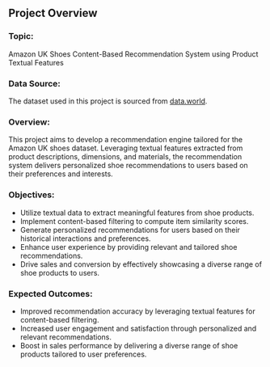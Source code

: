 ## Project Overview

### Topic:
Amazon UK Shoes Content-Based Recommendation System using Product Textual Features

### Data Source:
The dataset used in this project is sourced from [data.world](https://data.world/crawlfeeds/amazon-uk-shoes-dataset).

### Overview:
This project aims to develop a recommendation engine tailored for the Amazon UK shoes dataset. Leveraging textual features extracted from product descriptions, dimensions, and materials, the recommendation system delivers personalized shoe recommendations to users based on their preferences and interests.

### Objectives:
- Utilize textual data to extract meaningful features from shoe products.
- Implement content-based filtering to compute item similarity scores.
- Generate personalized recommendations for users based on their historical interactions and preferences.
- Enhance user experience by providing relevant and tailored shoe recommendations.
- Drive sales and conversion by effectively showcasing a diverse range of shoe products to users.

### Expected Outcomes:
- Improved recommendation accuracy by leveraging textual features for content-based filtering.
- Increased user engagement and satisfaction through personalized and relevant recommendations.
- Boost in sales performance by delivering a diverse range of shoe products tailored to user preferences.
